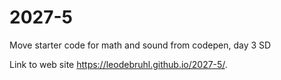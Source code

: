 # 2027-5
Move starter code for math and sound from codepen, day 3 SD

Link to web site https://leodebruhl.github.io/2027-5/.
